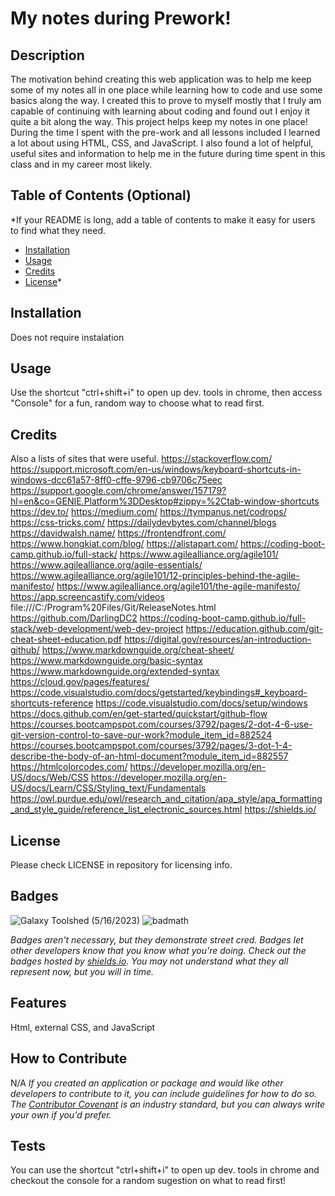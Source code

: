 # My notes during Prework!

## Description

The motivation behind creating this web application was to help me keep some of my notes all in one place while learning how to code and use some basics along the way.  I created this to prove to myself mostly that I truly am capable of continuing with learning about coding and found out I enjoy it quite a bit along the way.  This project helps keep my notes in one place!  During the time I spent with the pre-work and all lessons included I learned a lot about using HTML, CSS, and JavaScript.  I also found a lot of helpful, useful sites and information to help me in the future during time spent in this class and in my career most likely. 

## Table of Contents (Optional)

*If your README is long, add a table of contents to make it easy for users to find what they need.

- [Installation](#installation)
- [Usage](#usage)
- [Credits](#credits)
- [License](#license)*

## Installation

Does not require instalation

## Usage

Use the shortcut "ctrl+shift+i" to open up dev. tools in chrome, then access "Console" for a fun, random way to choose what to read first.

## Credits

Also a lists of sites that were useful.
https://stackoverflow.com/
https://support.microsoft.com/en-us/windows/keyboard-shortcuts-in-windows-dcc61a57-8ff0-cffe-9796-cb9706c75eec
https://support.google.com/chrome/answer/157179?hl=en&co=GENIE.Platform%3DDesktop#zippy=%2Ctab-window-shortcuts
https://dev.to/
https://medium.com/
https://tympanus.net/codrops/
https://css-tricks.com/
https://dailydevbytes.com/channel/blogs
https://davidwalsh.name/
https://frontendfront.com/
https://www.hongkiat.com/blog/
https://alistapart.com/
https://coding-boot-camp.github.io/full-stack/
https://www.agilealliance.org/agile101/
https://www.agilealliance.org/agile-essentials/
https://www.agilealliance.org/agile101/12-principles-behind-the-agile-manifesto/
https://www.agilealliance.org/agile101/the-agile-manifesto/
https://app.screencastify.com/videos
file:///C:/Program%20Files/Git/ReleaseNotes.html
https://github.com/DarlingDC2
https://coding-boot-camp.github.io/full-stack/web-development/web-dev-project
https://education.github.com/git-cheat-sheet-education.pdf
https://digital.gov/resources/an-introduction-github/
https://www.markdownguide.org/cheat-sheet/
https://www.markdownguide.org/basic-syntax
https://www.markdownguide.org/extended-syntax
https://cloud.gov/pages/features/
https://code.visualstudio.com/docs/getstarted/keybindings#_keyboard-shortcuts-reference
https://code.visualstudio.com/docs/setup/windows
https://docs.github.com/en/get-started/quickstart/github-flow
https://courses.bootcampspot.com/courses/3792/pages/2-dot-4-6-use-git-version-control-to-save-our-work?module_item_id=882524
https://courses.bootcampspot.com/courses/3792/pages/3-dot-1-4-describe-the-body-of-an-html-document?module_item_id=882557
https://htmlcolorcodes.com/
https://developer.mozilla.org/en-US/docs/Web/CSS
https://developer.mozilla.org/en-US/docs/Learn/CSS/Styling_text/Fundamentals
https://owl.purdue.edu/owl/research_and_citation/apa_style/apa_formatting_and_style_guide/reference_list_electronic_sources.html
https://shields.io/

## License

Please check LICENSE in repository for licensing info.

## Badges

![Galaxy Toolshed (5/16/2023)](https://img.shields.io/galaxytoolshed/created-date/prework-study-guide/darling.dc2?style=plastic)
![badmath](https://img.shields.io/github/languages/top/nielsenjared/badmath)

*Badges aren't necessary, but they demonstrate street cred. Badges let other developers know that you know what you're doing. Check out the badges hosted by [shields.io](https://shields.io/). You may not understand what they all represent now, but you will in time.*

## Features

Html, external CSS, and JavaScript

## How to Contribute

N/A
*If you created an application or package and would like other developers to contribute to it, you can include guidelines for how to do so. The [Contributor Covenant](https://www.contributor-covenant.org/) is an industry standard, but you can always write your own if you'd prefer.*

## Tests

You can use the shortcut "ctrl+shift+i" to open up dev. tools in chrome and checkout the console for a random sugestion on what to read first!